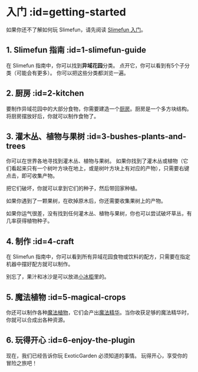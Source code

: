 # 入门 :id=getting-started

如果你还不了解如何玩 Slimefun，请先阅读 [Slimefun 入门](https://slimefun.guizhanss.wiki/#/Getting-Started)。

## 1. Slimefun 指南 :id=1-slimefun-guide

在 Slimefun 指南中，你可以找到**异域花园**分类。
点开它，你可以看到有5个子分类（可能会有更多）。
你可以把这些分类都浏览一遍。

## 2. 厨房 :id=2-kitchen

要制作异域花园中的大部分食物，你需要建造一个[厨房](/Kitchen)。厨房是一个多方块结构。
将厨房摆放好后，你就可以制作食物了。

## 3. 灌木丛、植物与果树 :id=3-bushes-plants-and-trees

你可以在世界各地寻找到灌木丛、植物与果树。
如果你找到了灌木丛或植物（它们看起来只有一个树叶方块在地上，或是树叶方块上有对应的产物），只需要右键点击，即可收集产物。

把它们破坏，你就可以拿到它们的种子，然后带回家种植。

如果你遇到了一颗果树，在砍掉原木后，你还需要收集果树上的产物。

如果你运气很差，没有找到任何灌木丛、植物与果树，你也可以尝试破坏草丛，有几率获得植物种子。

## 4. 制作 :id=4-craft

在 Slimefun 指南中，你可以看到所有异域花园食物或饮料的配方，只需要在指定机器中摆好配方就可以制作。

别忘了，果汁和冰沙是可以放进[小冰柜](https://slimefun.guizhanss.wiki/#/Cooler)里的。

## 5. 魔法植物 :id=5-magical-crops

你还可以制作各种[魔法植物](/Magical-Plants)，它们会产出[魔法精华](/Magical-Essence)。当你收获足够的魔法精华时，你就可以合成出各种资源。

## 6. 玩得开心 :id=6-enjoy-the-plugin

现在，我们已经告诉你玩 ExoticGarden 必须知道的事情。
玩得开心，享受你的冒险之旅吧！
